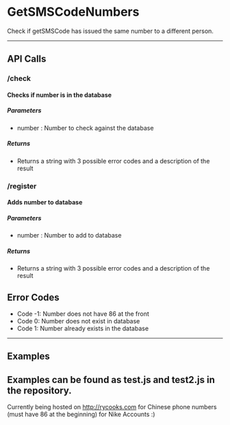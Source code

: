 # GetSMSCodeNumbers

Check if getSMSCode has issued the same number to a different person. 

---------------------------------

## API Calls
### /check
#### Checks if number is in the database
##### Parameters
  * number : Number to check against the database
##### Returns
  * Returns a string with 3 possible error codes and a description of the result
### /register
#### Adds number to database
##### Parameters
  * number : Number to add to database
##### Returns
  * Returns a string with 3 possible error codes and a description of the result

## Error Codes
  * Code -1: Number does not have 86 at the front
  * Code 0: Number does not exist in database
  * Code 1: Number already exists in the database
-------------------

## Examples
Examples can be found as test.js and test2.js in the repository. 
------------------------
Currently being hosted on http://rycooks.com for Chinese phone numbers (must have 86 at the beginning) for Nike Accounts :)
